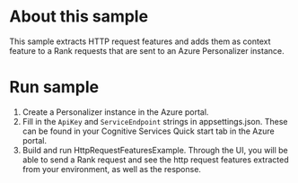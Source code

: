 # About this sample
This sample extracts HTTP request features and adds them as context feature to a Rank requests that are sent to an Azure Personalizer instance.

# Run sample
1. Create a Personalizer instance in the Azure portal.
2. Fill in the `ApiKey` and `ServiceEndpoint` strings in appsettings.json. These can be found in your Cognitive Services Quick start tab in the Azure portal.
3. Build and run HttpRequestFeaturesExample. Through the UI, you will be able to send a Rank request and see the http request features extracted from your environment, as well as the response.
